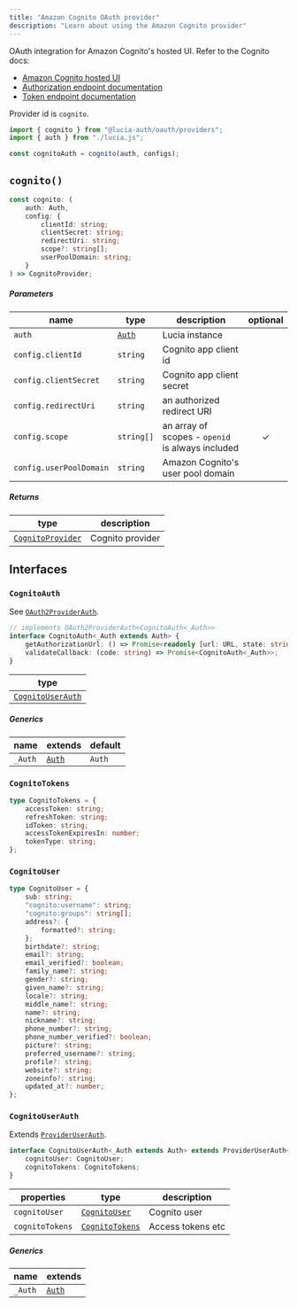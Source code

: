 ```yaml
---
title: "Amazon Cognito OAuth provider"
description: "Learn about using the Amazon Cognito provider"
---
```


OAuth integration for Amazon Cognito's hosted UI. Refer to the Cognito docs:

- [Amazon Cognito hosted UI](https://docs.aws.amazon.com/cognito/latest/developerguide/cognito-user-pools-app-integration.html)
- [Authorization endpoint documentation](https://docs.aws.amazon.com/cognito/latest/developerguide/authorization-endpoint.html)
- [Token endpoint documentation](https://docs.aws.amazon.com/cognito/latest/developerguide/token-endpoint.html)

Provider id is `cognito`.

```ts
import { cognito } from "@lucia-auth/oauth/providers";
import { auth } from "./lucia.js";

const cognitoAuth = cognito(auth, configs);
```

## `cognito()`

```ts
const cognito: (
	auth: Auth,
	config: {
		clientId: string;
		clientSecret: string;
		redirectUri: string;
		scope?: string[];
		userPoolDomain: string;
	}
) => CognitoProvider;
```

##### Parameters

| name                    | type                                       | description                                      | optional |
| ----------------------- | ------------------------------------------ | ------------------------------------------------ | :------: |
| `auth`                  | [`Auth`](/reference/lucia/interfaces/auth) | Lucia instance                                   |          |
| `config.clientId`       | `string`                                   | Cognito app client id                            |          |
| `config.clientSecret`   | `string`                                   | Cognito app client secret                        |          |
| `config.redirectUri`   | `string`                                   | an authorized redirect URI                       |          |
| `config.scope`          | `string[]`                                 | an array of scopes - `openid` is always included |    ✓     |
| `config.userPoolDomain` | `string`                                   | Amazon Cognito's user pool domain                |          |

##### Returns

| type                                  | description      |
| ------------------------------------- | ---------------- |
| [`CognitoProvider`](#cognitoprovider) | Cognito provider |

## Interfaces

### `CognitoAuth`

See [`OAuth2ProviderAuth`](/reference/oauth/interfaces/oauth2providerauth).

```ts
// implements OAuth2ProviderAuth<CognitoAuth<_Auth>>
interface CognitoAuth<_Auth extends Auth> {
	getAuthorizationUrl: () => Promise<readonly [url: URL, state: string]>;
	validateCallback: (code: string) => Promise<CognitoAuth<_Auth>>;
}
```

| type                                  |
| ------------------------------------- |
| [`CognitoUserAuth`](#cognitouserauth) |

##### Generics

| name    | extends                                    | default |
| ------- | ------------------------------------------ | ------- |
| `_Auth` | [`Auth`](/reference/lucia/interfaces/auth) | `Auth`  |

### `CognitoTokens`

```ts
type CognitoTokens = {
	accessToken: string;
	refreshToken: string;
	idToken: string;
	accessTokenExpiresIn: number;
	tokenType: string;
};
```

### `CognitoUser`

```ts
type CognitoUser = {
	sub: string;
	"cognito:username": string;
	"cognito:groups": string[];
	address?: {
		formatted?: string;
	};
	birthdate?: string;
	email?: string;
	email_verified?: boolean;
	family_name?: string;
	gender?: string;
	given_name?: string;
	locale?: string;
	middle_name?: string;
	name?: string;
	nickname?: string;
	phone_number?: string;
	phone_number_verified?: boolean;
	picture?: string;
	preferred_username?: string;
	profile?: string;
	website?: string;
	zoneinfo?: string;
	updated_at?: number;
};
```

### `CognitoUserAuth`

Extends [`ProviderUserAuth`](/reference/oauth/interfaces/provideruserauth).

```ts
interface CognitoUserAuth<_Auth extends Auth> extends ProviderUserAuth<_Auth> {
	cognitoUser: CognitoUser;
	cognitoTokens: CognitoTokens;
}
```

| properties      | type                              | description       |
| --------------- | --------------------------------- | ----------------- |
| `cognitoUser`   | [`CognitoUser`](#cognitouser)     | Cognito user      |
| `cognitoTokens` | [`CognitoTokens`](#cognitotokens) | Access tokens etc |

##### Generics

| name    | extends                                    |
| ------- | ------------------------------------------ |
| `_Auth` | [`Auth`](/reference/lucia/interfaces/auth) |
